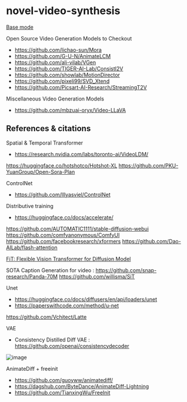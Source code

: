 # novel-video-synthesis
[Base mode](https://github.com/DeepBinder-main/hotshot-xl)

Open Source Video Generation Models to Checkout 
-  https://github.com/lichao-sun/Mora
-  https://github.com/G-U-N/AnimateLCM
-  https://github.com/ali-vilab/VGen
-  https://github.com/TIGER-AI-Lab/ConsistI2V
-  https://github.com/showlab/MotionDirector
-  https://github.com/pixeli99/SVD_Xtend
-  https://github.com/Picsart-AI-Research/StreamingT2V

Miscellaneous Video Generation Models 
- https://github.com/mbzuai-oryx/Video-LLaVA

## References & citations

Spatial & Temporal Transformer 
- https://research.nvidia.com/labs/toronto-ai/VideoLDM/

https://huggingface.co/hotshotco/Hotshot-XL
https://github.com/PKU-YuanGroup/Open-Sora-Plan

ControlNet
- https://github.com/lllyasviel/ControlNet
  
Distributive training
- https://huggingface.co/docs/accelerate/

https://github.com/AUTOMATIC1111/stable-diffusion-webui
https://github.com/comfyanonymous/ComfyUI
https://github.com/facebookresearch/xformers
https://github.com/Dao-AILab/flash-attention

[FiT: Flexible Vision Transformer for Diffusion Model](https://github.com/whlzy/FiT)

SOTA Caption Generation for video : https://github.com/snap-research/Panda-70M
https://github.com/willisma/SiT

Unet 
- https://huggingface.co/docs/diffusers/en/api/loaders/unet
- https://paperswithcode.com/method/u-net

https://github.com/Vchitect/Latte

VAE
- Consistency Distilled Diff VAE : https://github.com/openai/consistencydecoder

![image](https://github.com/DeepBinder-main/DiffScaler/assets/97831658/7ae2b077-b09b-4be4-b39b-8616f9328a61)

AnimateDiff + freeinit
- https://github.com/guoyww/animatediff/
- https://dagshub.com/ByteDance/AnimateDiff-Lightning
- https://github.com/TianxingWu/FreeInit


